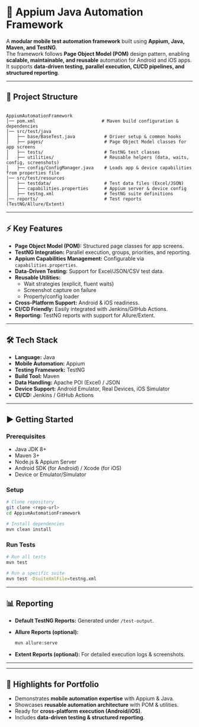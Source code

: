 # 📱 Appium Java Automation Framework

A **modular mobile test automation framework** built using **Appium, Java, Maven, and TestNG**.  
The framework follows **Page Object Model (POM)** design pattern, enabling **scalable, maintainable, and reusable** automation for Android and iOS apps.  
It supports **data-driven testing, parallel execution, CI/CD pipelines, and structured reporting**.

---

## 📂 Project Structure

```

AppiumAutomationFramework
│── pom.xml                         # Maven build configuration & dependencies
│── src/test/java
│   ├── base/BaseTest.java           # Driver setup & common hooks
│   ├── pages/                       # Page Object Model classes for app screens
│   ├── tests/                       # TestNG test classes
│   ├── utilities/                   # Reusable helpers (data, waits, config, screenshots)
│   ├── config/ConfigManager.java    # Loads app & device capabilities from properties file
│── src/test/resources
│   ├── testdata/                    # Test data files (Excel/JSON)
│   ├── capabilities.properties      # Appium server & device config
│   ├── testng.xml                   # TestNG suite definitions
│── reports/                         # Test reports (TestNG/Allure/Extent)

````

---

## ⚡ Key Features

- **Page Object Model (POM):** Structured page classes for app screens.  
- **TestNG Integration:** Parallel execution, groups, priorities, and reporting.  
- **Appium Capabilities Management:** Configurable via `capabilities.properties`.  
- **Data-Driven Testing:** Support for Excel/JSON/CSV test data.  
- **Reusable Utilities:**  
  - Wait strategies (explicit, fluent waits)  
  - Screenshot capture on failure  
  - Property/config loader  
- **Cross-Platform Support:** Android & iOS readiness.  
- **CI/CD Friendly:** Easily integrated with Jenkins/GitHub Actions.  
- **Reporting:** TestNG reports with support for Allure/Extent.  

---

## 🛠️ Tech Stack

- **Language:** Java  
- **Mobile Automation:** Appium  
- **Testing Framework:** TestNG  
- **Build Tool:** Maven  
- **Data Handling:** Apache POI (Excel) / JSON  
- **Device Support:** Android Emulator, Real Devices, iOS Simulator  
- **CI/CD:** Jenkins / GitHub Actions  

---

## ▶️ Getting Started

### Prerequisites
- Java JDK 8+  
- Maven 3+  
- Node.js & Appium Server  
- Android SDK (for Android) / Xcode (for iOS)  
- Device or Emulator/Simulator  

### Setup
```bash
# Clone repository
git clone <repo-url>
cd AppiumAutomationFramework

# Install dependencies
mvn clean install
````

### Run Tests

```bash
# Run all tests
mvn test

# Run a specific suite
mvn test -DsuiteXmlFile=testng.xml
```

---

## 📊 Reporting

* **Default TestNG Reports:** Generated under `/test-output`.
* **Allure Reports (optional):**

  ```bash
  mvn allure:serve
  ```
* **Extent Reports (optional):** For detailed execution logs & screenshots.

---
---

## 🎯 Highlights for Portfolio

* Demonstrates **mobile automation expertise** with Appium & Java.
* Showcases **reusable automation architecture** with POM & utilities.
* Ready for **cross-platform execution (Android/iOS)**.
* Includes **data-driven testing & structured reporting**.

```
